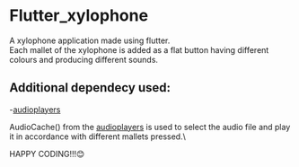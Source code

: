# Flutter_xylophone

A xylophone application made using flutter.\
Each mallet of the xylophone is added as a flat button having different colours and producing different sounds.

## Additional dependecy used:
-[audioplayers](https://pub.dev/packages/audioplayers)

AudioCache() from the [audioplayers](https://pub.dev/packages/audioplayers) is used to select the audio file and play it in accordance with different mallets pressed.\

HAPPY CODING!!!😊
